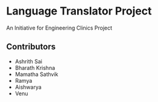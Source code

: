 
<h1>Language Translator Project</h1>
<p>An Initiative for Engineering Clinics Project</p>
<h2>Contributors</h2>
<ul>
  <li>Ashrith Sai</li>
  <li>Bharath Krishna</li>
  <li>Mamatha Sathvik</li>
  <li>Ramya</li>
  <li>Aishwarya</li>
  <li>Venu</li>
</ul>
